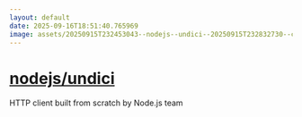 ```yaml
---
layout: default
date: 2025-09-16T18:51:40.765969
image: assets/20250915T232453043--nodejs--undici--20250915T232832730--cropped.png
---
```


# [nodejs/undici](https://github.com/nodejs/undici)

HTTP client built from scratch by Node.js team
